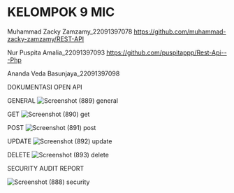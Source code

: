 # KELOMPOK 9 MIC

Muhammad Zacky Zamzamy_22091397078
https://github.com/muhammad-zacky-zamzamy/REST-API

Nur Puspita Amalia_22091397093
https://github.com/puspitappp/Rest-Api---Php

Ananda Veda Basunjaya_22091397098



DOKUMENTASI OPEN API 

GENERAL
![Screenshot (889) general](https://github.com/puspitappp/Rest-Api---Php/assets/144086838/93ae55c5-f0cf-4623-80db-02aa37300c37)

GET 
![Screenshot (890) get](https://github.com/puspitappp/Rest-Api---Php/assets/144086838/4f7a9a58-b3e3-40d8-a83a-d5b2451fe580)

POST
![Screenshot (891) post](https://github.com/puspitappp/Rest-Api---Php/assets/144086838/a76c4f84-4b96-47fb-b2b2-86cbec52dc0c)

UPDATE
![Screenshot (892) update](https://github.com/puspitappp/Rest-Api---Php/assets/144086838/086a03f0-1800-43a2-80f7-26de9ff70ff5)

DELETE
![Screenshot (893) delete](https://github.com/puspitappp/Rest-Api---Php/assets/144086838/3bb6941b-86b6-4b13-bace-c634f9e47944)

SECURITY AUDIT REPORT

![Screenshot (888) security](https://github.com/puspitappp/Rest-Api---Php/assets/144086838/6aba4626-dcb7-4353-bdf6-0b9e93899b6e)








